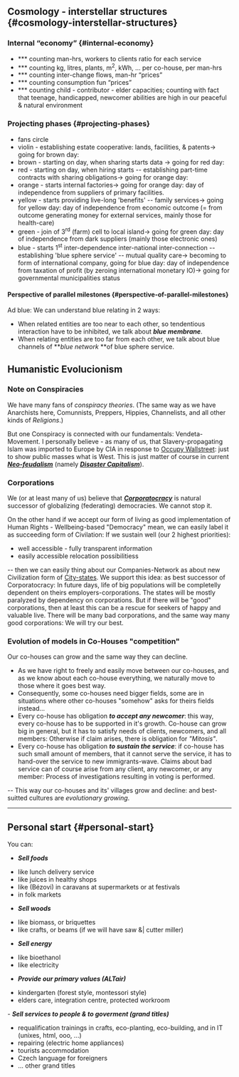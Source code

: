 ## Cosmology - interstellar structures {#cosmology-interstellar-structures}

### Internal “economy” {#internal-economy}

*   *** counting man-hrs, workers to clients ratio for each service
*   *** counting kg, litres, plants, m<sup>2</sup>, kWh, … per co-house, per man-hrs
*   *** counting inter-change flows, man-hr “prices”
*   *** counting consumption fun “prices”
*   *** counting child - contributor - elder capacities; counting with fact that teenage, handicapped, newcomer abilities are high in our peaceful & natural environment

### Projecting phases {#projecting-phases}

*   fans circle
*   violin - establishing estate cooperative: lands, facilities, & patents→ going for brown day:
*   brown - starting on day, when sharing starts data → going for red day:
*   red - starting on day, when hiring starts -- establishing part-time contracts with sharing obligations→ going for orange day:
*   orange - starts internal factories→ going for orange day: day of independence from suppliers of primary facilities.
*   yellow - starts providing live-long 'benefits' -- family services→ going for yellow day: day of independence from economic outcome (= from outcome generating money for external services, mainly those for health-care)
*   green - join of 3<sup>rd</sup> (farm) cell to local island→ going for green day: day of independence from dark suppliers (mainly those electronic ones)
*   blue - starts 1<sup>st</sup> inter-dependence inter-national inter-connection -- establishing 'blue sphere service' -- mutual quality care→ becoming to form of international company, going for blue day: day of independence from taxation of profit (by zeroing international monetary IO)→ going for governmental municipalities status

#### Perspective of parallel milestones {#perspective-of-parallel-milestones}

Ad blue: We can understand blue relating in 2 ways:

*   When related entities are too near to each other, so tendentious interaction have to be inhibited, we talk about **_blue membrane_**.
*   When relating entities are too far from each other, we talk about blue channels of **_blue network_ **of blue sphere service.

## Humanistic Evolucionism
### Note on Conspiracies

We have many fans of *conspiracy theories*. (The same way as we have Anarchists here, Comunnists, Preppers, Hippies, Channelists, and all other kinds of *Religions*.)

But one Conspiracy is connected with our fundamentals: Vendeta-Movement. I personally believe - as many of us, that Slavery-propagating Islam was imported to Europe by CIA in response to [Occupy Wallstreet](https://en.wikipedia.org/wiki/Occupy_movement): just to show public masses what is West. This is just matter of course in current ***[Neo-feudalism](https://en.wikipedia.org/wiki/Neo-feudalism)*** (namely ***[Disaster Capitalism](https://en.wikipedia.org/wiki/The_Shock_Doctrine)***).

### Corporations

We (or at least many of us) believe that ***[Corporatocracy](https://en.wikipedia.org/wiki/Corporatocracy)*** is natural successor of globalizing (federating) democracies. We cannot stop it. 

On the other hand if we accept our form of living as good implementation of Human Rights - Wellbeing-based "Democracy" mean, we can easily label it as succeeding form of Civilation: If we sustain well (our 2 highest priorities):

- well accessible - fully transparent information
- easily accessible relocation possibilitiess

-- then we can easily thing about our Companies-Network as about new Civilization form of [City-states](https://en.wikipedia.org/wiki/City-state). We support this idea: as best successor of Corporatocracy: In future days, life of big populations will be completelly dependent on theirs employers-corporations. The states will be mostly paralyzed by dependency on corporations. But if there will be "good" corporations, then at least this can be a rescue for seekers of happy and valuable live. There will be many bad corporations, and the same way many good corporations: We will try our best.


### Evolution of models in Co-Houses "competition"

Our co-houses can grow and the same way they can decline.

- As we have right to freely and easily move between our co-houses, and as we know about each co-house everything, we naturally move to those where it goes best way.
- Consequently, some co-houses need bigger fields, some are in situations where other co-houses "somehow" asks for theirs fields instead...
- Every co-house has obligation ***to accept any newcomer***: this way, every co-house has to be supported in it's growth. Co-house can grow big in general, but it has to satisfy needs of clients, newcomers, and all members: Otherwise if claim arises, there is obligation for *"Mitosis"*.
- Every co-house has obligation ***to sustain the service***: if co-house has such small amount of members, that it cannot serve the service, it has to hand-over the service to new immigrants-wave. Claims about bad service can of course arise from any client, any newcomer, or any member: Process of investigations resulting in voting is performed.

-- This way our co-houses and its' villages grow and decline: and best-suitted cultures are *evolutionary growing*.


***

## Personal start {#personal-start}

You can:

- **_Sell foods_**

*   like lunch delivery service
*   like juices in healthy shops
*   like (Bézovi) in caravans at supermarkets or at festivals
*   in folk markets

- **_Sell woods_**

*   like biomass, or briquettes
*   like crafts, or beams (if we will have saw &| cutter miller)

- **_Sell energy_**

*   like bioethanol
*   like electricity

- **_Provide our primary values (ALTair)_**

*   kindergarten (forest style, montessori style)
*   elders care, integration centre, protected workroom

_-_ **_Sell services to people & to goverment (grand titles)_**

*   requalification trainings in crafts, eco-planting, eco-building, and in IT (unixes, html, ooo, ...)
*   repairing (electric home appliances)
*   tourists accommodation
*   Czech language for foreigners
*   … other grand titles